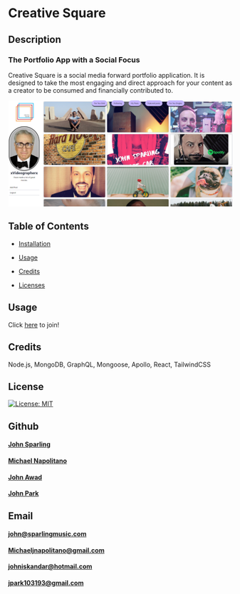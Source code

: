 # Creative Square

## Description

### The Portfolio App with a Social Focus

Creative Square is a social media forward portfolio application. It is designed to take the most engaging and direct approach for your content as a creator to be consumed and financially contributed to.

   <img src="./client/src/assets/screens/creative-square.png">

## Table of Contents

- [Installation](#installation)
- [Usage](#usage)

- [Credits](#credits)

- [Licenses](#license)

## Usage

Click <a href ="https://creative-square.herokuapp.com/">here</a> to join!

## Credits

Node.js, MongoDB, GraphQL, Mongoose, Apollo, React, TailwindCSS

## License

[![License: MIT](https://img.shields.io/badge/License-MIT-yellow.svg)](https://opensource.org/licenses/MIT)

## Github

#### <a href="https://www.github.com/jrsparl">John Sparling</a>

#### <a href="https://www.github.com/napo-100">Michael Napolitano</a>

#### <a href="https://www.github.com/johngeorge88">John Awad</a>

#### <a href="https://www.github.com/aznjp">John Park</a>

## Email

#### john@sparlingmusic.com

#### Michaeljnapolitano@gmail.com

#### johniskandar@hotmail.com

#### jpark103193@gmail.com
